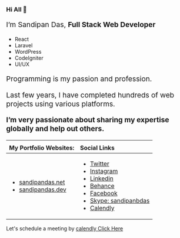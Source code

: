 ### Hi All 👋

<p style="font-size:1.2rem">I’m Sandipan Das, 
<strong> Full Stack Web Developer</strong> </p>
<ul>
<li>React </li>
<li>Laravel </li>
<li>WordPress </li>
<li>CodeIgniter </li>
<li>UI/UX </li>
</ul>
<p style="font-size:1.2rem">Programming is my passion and profession. </p>
<p style="font-size:1.2rem">Last few years, I have completed hundreds of web projects using various platforms. </p>
<p style="font-size:1.2rem"> <strong>I’m very passionate about sharing my expertise globally and help out others.</strong>  </p>


<table>
    <th>
        <tr>
        <td><strong> My Portfolio Websites: </strong></td> 
        <td><strong> Social Links </strong></td> 
        </tr>
    </th>
    <tbody>
        <tr> 
            <td><ul>
<li><a target="_blank" href="https://sandipandas.net">sandipandas.net</a> </li>
<li><a target="_blank" href="https://sandipandas.dev">sandipandas.dev</a> </li>
</ul></td> 
            <td><ul>
<li><a target="_blank" href="https://twitter.com/sandipandas_net">Twitter</a></li>
<li><a target="_blank" href="https://www.instagram.com/sandipandas.dev/">Instagram</a></li>
<li><a target="_blank" href="https://www.linkedin.com/in/sandipandasdev/">Linkedin</a></li>
<li><a target="_blank" href="https://www.behance.net/sandipand">Behance</a></li>
<li><a target="_blank" href="https://www.facebook.com/sandipandas.net">Facebook</a></li>
<li><a target="_blank" href="skype:live:sandipanbdas?chat">Skype: sandipanbdas</a></li>
<li><a target="_blank" href="https://calendly.com/sandipandas/15min">Calendly</a></li>
</ul></td> 
        </tr>
    </tbody>
</table>







Let's schedule a meeting by  <a href="https://calendly.com/sandipandas/15min">calendly Click Here </a>

<!--
**sandidas/sandidas** is a ✨ _special_ ✨ repository because its `README.md` (this file) appears on your GitHub profile.

Here are some ideas to get you started:

- 🔭 I’m currently working on ...
- 🌱 I’m currently learning ...
- 👯 I’m looking to collaborate on ...
- 🤔 I’m looking for help with ...
- 💬 Ask me about ...
- 📫 How to reach me: ...
- 😄 Pronouns: ...
- ⚡ Fun fact: ...
-->
